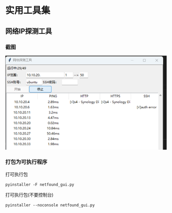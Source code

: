 

# 实用工具集

## 网络IP探测工具 

### 截图

![程序界面](assets/app1.png)


### 打包为可执行程序
打可执行包
```
pyinstaller -F netfound_gui.py
```

打可执行包(不要控制台)
```
pyinstaller --noconsole netfound_gui.py
```
